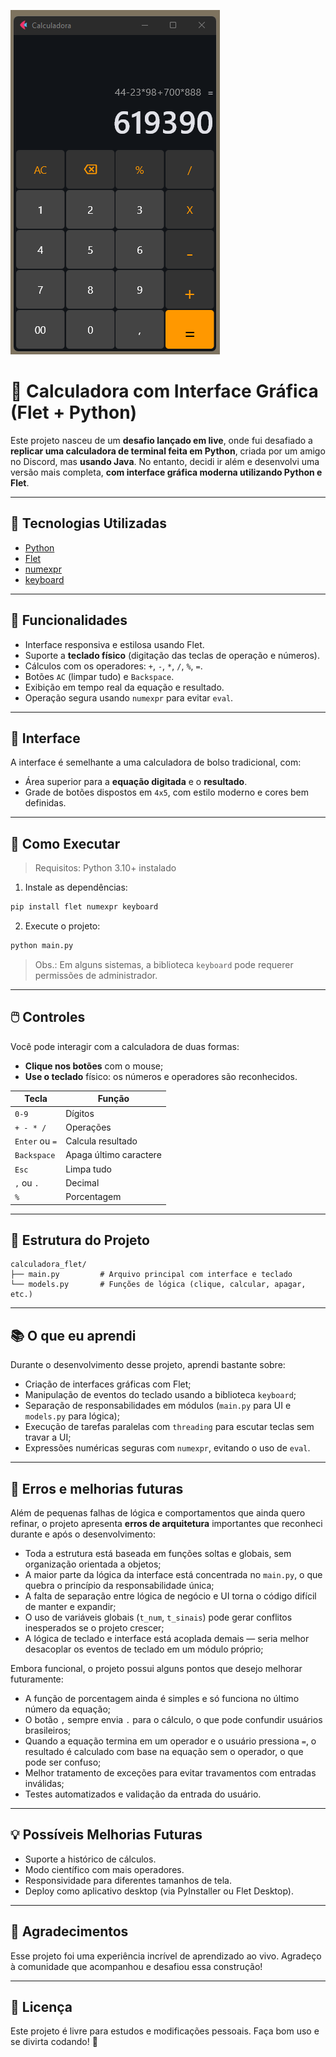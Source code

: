 ![Screenshot da Calculadora](assets/calculadora.png)

# 🧮 Calculadora com Interface Gráfica (Flet + Python)

Este projeto nasceu de um **desafio lançado em live**, onde fui desafiado a **replicar uma calculadora de terminal feita em Python**, criada por um amigo no Discord, mas **usando Java**. No entanto, decidi ir além e desenvolvi uma versão mais completa, **com interface gráfica moderna utilizando Python e Flet**.

---

## 🚀 Tecnologias Utilizadas

- [Python](https://www.python.org/)
- [Flet](https://flet.dev/)
- [numexpr](https://github.com/pydata/numexpr)
- [keyboard](https://github.com/boppreh/keyboard)

---

## 🧠 Funcionalidades

- Interface responsiva e estilosa usando Flet.
- Suporte a **teclado físico** (digitação das teclas de operação e números).
- Cálculos com os operadores: `+`, `-`, `*`, `/`, `%`, `=`.
- Botões `AC` (limpar tudo) e `Backspace`.
- Exibição em tempo real da equação e resultado.
- Operação segura usando `numexpr` para evitar `eval`.

---

## 📸 Interface

A interface é semelhante a uma calculadora de bolso tradicional, com:

- Área superior para a **equação digitada** e o **resultado**.
- Grade de botões dispostos em `4x5`, com estilo moderno e cores bem definidas.

---

## 🧪 Como Executar

> Requisitos: Python 3.10+ instalado

1. Instale as dependências:
```bash
pip install flet numexpr keyboard
```

2. Execute o projeto:
```bash
python main.py
```

> Obs.: Em alguns sistemas, a biblioteca `keyboard` pode requerer permissões de administrador.

---

## 🖱️ Controles

Você pode interagir com a calculadora de duas formas:

- **Clique nos botões** com o mouse;
- **Use o teclado** físico: os números e operadores são reconhecidos.

| Tecla         | Função              |
|---------------|---------------------|
| `0-9`         | Dígitos             |
| `+ - * /`     | Operações           |
| `Enter` ou `=`| Calcula resultado   |
| `Backspace`   | Apaga último caractere |
| `Esc`         | Limpa tudo          |
| `,` ou `.`    | Decimal             |
| `%`           | Porcentagem         |

---

## 🧠 Estrutura do Projeto

```
calculadora_flet/
├── main.py         # Arquivo principal com interface e teclado
└── models.py       # Funções de lógica (clique, calcular, apagar, etc.)
```

---

## 📚 O que eu aprendi

Durante o desenvolvimento desse projeto, aprendi bastante sobre:

- Criação de interfaces gráficas com Flet;
- Manipulação de eventos do teclado usando a biblioteca `keyboard`;
- Separação de responsabilidades em módulos (`main.py` para UI e `models.py` para lógica);
- Execução de tarefas paralelas com `threading` para escutar teclas sem travar a UI;
- Expressões numéricas seguras com `numexpr`, evitando o uso de `eval`.

---

## 🐞 Erros e melhorias futuras

Além de pequenas falhas de lógica e comportamentos que ainda quero refinar, o projeto apresenta **erros de arquitetura** importantes que reconheci durante e após o desenvolvimento:

- Toda a estrutura está baseada em funções soltas e globais, sem organização orientada a objetos;
- A maior parte da lógica da interface está concentrada no `main.py`, o que quebra o princípio da responsabilidade única;
- A falta de separação entre lógica de negócio e UI torna o código difícil de manter e expandir;
- O uso de variáveis globais (`t_num`, `t_sinais`) pode gerar conflitos inesperados se o projeto crescer;
- A lógica de teclado e interface está acoplada demais — seria melhor desacoplar os eventos de teclado em um módulo próprio;


Embora funcional, o projeto possui alguns pontos que desejo melhorar futuramente:

- A função de porcentagem ainda é simples e só funciona no último número da equação;
- O botão `,` sempre envia `.` para o cálculo, o que pode confundir usuários brasileiros;
- Quando a equação termina em um operador e o usuário pressiona `=`, o resultado é calculado com base na equação sem o operador, o que pode ser confuso;
- Melhor tratamento de exceções para evitar travamentos com entradas inválidas;
- Testes automatizados e validação da entrada do usuário.

---

## 💡 Possíveis Melhorias Futuras

- Suporte a histórico de cálculos.
- Modo científico com mais operadores.
- Responsividade para diferentes tamanhos de tela.
- Deploy como aplicativo desktop (via PyInstaller ou Flet Desktop).

---

## 🤝 Agradecimentos

Esse projeto foi uma experiência incrível de aprendizado ao vivo. Agradeço à comunidade que acompanhou e desafiou essa construção!

---

## 📜 Licença

Este projeto é livre para estudos e modificações pessoais. Faça bom uso e se divirta codando! 🚀